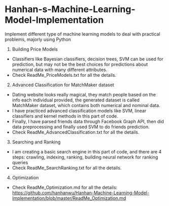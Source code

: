 # Hanhan-s-Machine-Learning-Model-Implementation
Implement different type of machine learning models to deal with practical problems, majorly using Python

1. Building Price Models
  * Classifiers like Bayesian classifiers, decision trees, SVM can be used for prediction, but may not be the best choices for predictions about numerical data with many different attributes.
  * Check ReadMe_PriceModels.txt for all the details.

2. Advanced Classification for MatchMaker dataset
  * Dating website looks really magical, they match people based on the info each individual provided, the generated dataset is called MatchMaker dataset, which contains both numerical and nominal data.
  * I have practiced advanced classification models like SVM, linear classifiers and kernel methods in this part of code.
  * Finally, I have parsed friends data through Facebook Graph API, then did data preprocessing and finally used SVM to do friends prediction.
  * Check ReadMe_AdvancedClassification.txt for all the details.
  
3. Searching and Ranking
 * I am creating a basic search engine in this part of code, and there are 4 steps:
   crawling, indexing, ranking, building neural network for ranking queries
 * Check ReadMe_SearchRanking.txt for all the details.
 
4. Optimization
 * Check ReadMe_Optimization.md for all the details: https://github.com/hanhanwu/Hanhan-Machine-Learning-Model-Implementation/blob/master/ReadMe_Optimization.md
